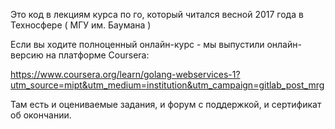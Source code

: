 Это код в лекциям курса по го, который читался весной 2017 года в Техносфере ( МГУ им. Баумана )

Если вы ходите полноценный онлайн-курс - мы выпустили онлайн-версию на платформе Coursera:

https://www.coursera.org/learn/golang-webservices-1?utm_source=mipt&utm_medium=institution&utm_campaign=gitlab_post_mrg 

Там есть и оцениваемые задания, и форум с поддержкой, и сертификат об окончании.